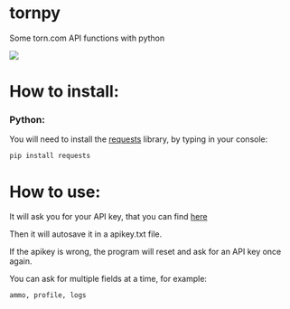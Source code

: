 # tornpy
Some torn.com API functions with python


![](https://i.imgur.com/EoQRKO0.png)


# How to install:

### **Python**:
You will need to install the [requests](https://pypi.org/project/requests/ "requests") library, by typing in your console:

`pip install requests`


# How to use:
It will ask you for your API key, that you can find [here](https://www.torn.com/preferences.php#tab=api)

Then it will autosave it in a apikey.txt file.

If the apikey is wrong, the program will reset and ask for an API key once again.

You can ask for multiple fields at a time, for example:

`ammo, profile, logs`



